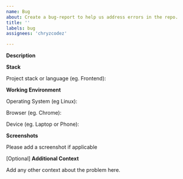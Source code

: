 ```yaml
---
name: Bug
about: Create a bug-report to help us address errors in the repo.
title: ''
labels: bug
assignees: 'chryzcodez'

---
```


**Description**

<!--A clear and concise description of what the bug is.-->

**Stack**

Project stack or language (eg. Frontend):

**Working Environment**

Operating System (eg Linux):

Browser (eg. Chrome):

Device (eg. Laptop or Phone):

**Screenshots**

Please add a screenshot if applicable

[Optional] **Additional Context**

Add any other context about the problem here.

